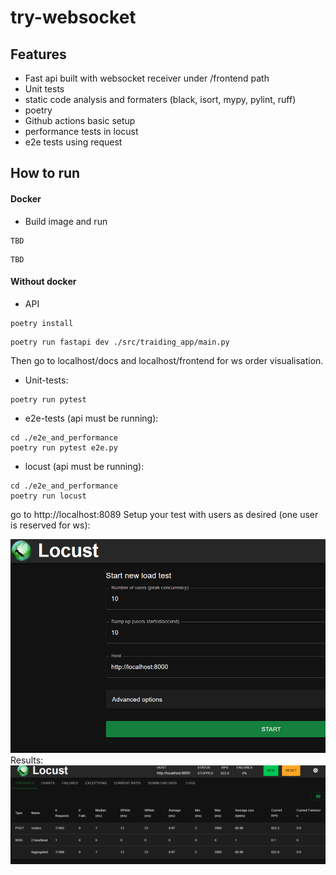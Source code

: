 # try-websocket

## Features

- Fast api built with websocket receiver under /frontend path
- Unit tests
- static code analysis and formaters (black, isort, mypy, pylint, ruff)
- poetry
- Github actions basic setup
- performance tests in locust
- e2e tests using request


## How to run

#### Docker

- Build image and run
```shell
TBD
```

```shell
TBD
```

#### Without docker
- API
```shell
poetry install
```

```shell
poetry run fastapi dev ./src/traiding_app/main.py
```
Then go to localhost/docs and localhost/frontend for ws order visualisation.

- Unit-tests:

```shell
poetry run pytest
```
- e2e-tests (api must be running):
```shell
cd ./e2e_and_performance
poetry run pytest e2e.py
```

- locust (api must be running):
```shell
cd ./e2e_and_performance
poetry run locust
```
go to http://localhost:8089 
Setup your test with users as desired (one user is reserved for ws):

![img.png](img.png)
 Results:
![img_1.png](img_1.png)